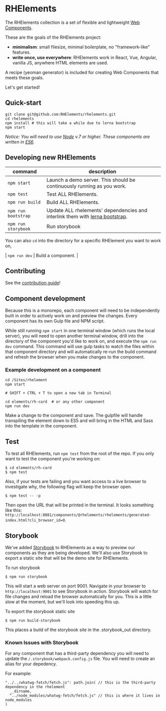# RHElements

The RHElements collection is a set of flexible and lightweight [Web Components][wc].

These are the goals of the RHElements project:

 - **minimalism**: small filesize, minimal boilerplate, no "framework-like" features.
 - **write once, use everywhere**: RHElements work in React, Vue, Angular, vanilla JS, anywhere HTML elements are used.

A recipe (yeoman generator) is included for creating Web Components that meets these goals.

Let's get started!

## Quick-start

    git clone git@github.com:RHElements/rhelements.git
    cd rhelements
    npm install # this will take a while due to lerna bootstrap
    npm start

*Notice: You will need to use [Node](https://nodejs.org/en/) v.7 or higher. These components are written in [ES6](http://es6-features.org/).*

## Developing new RHElements

| command | description |
|---|---|
| `npm start` | Launch a demo server. This should be continuously running as you work. |
| `npm test` | Test ALL RHElements. |
| `npm run build` | Build ALL RHElements. |
| `npm run bootstrap` | Update ALL rhelements' dependencies and interlink them with [lerna bootstrap][lerna-bs]. |
| `npm run storybook` | Run storybook  |

You can also `cd` into the directory for a specific RHElement you want to work on, 

| `npm run dev` | Build a component. |

## Contributing

See the [contribution guide][contrib]!

[lerna]: https://lernajs.io/
[lerna-bs]: https://github.com/lerna/lerna#bootstrap
[npmorg]: https://www.npmjs.com/org/rhelements
[npmscripts]: https://docs.npmjs.com/misc/scripts
[wc]: https://developer.mozilla.org/en-US/docs/Web/Web_Components
[contrib]: CONTRIBUTING.md

## Component development

Because this is a monorepo, each component will need to be independently built in order to actively work on and preview the changes. Every component has its own Gulp file and NPM script. 

While still running `npm start` in one terminal window (which runs the local server), you will need to open another terminal window, drill into the directory of the component you'd like to work on, and execute the `npm run dev` command. This command will use gulp tasks to watch the files within that component directory and will automatically re-run the build command and refresh the browser when you make changes to the component.

### Example development on a component

    cd /Sites/rhelement
    npm start

    # SHIFT + CTRL + T to open a new tab in Terminal

    cd elements/rh-card  # or any other component
    npm run dev

Make a change to the component and save. The gulpfile will handle transpiling the element down to ES5 and will bring in the HTML and Sass into the template in the component.

## Test

To test all RHElements, run `npm test` from the root of the repo. If you only want to test the component you're working on:

```
$ cd elements/rh-card
$ npm test
```

Also, if your tests are failing and you want access to a live browser to investigate why, the following flag will keep the browser open.

```
$ npm test -- -p
```

Then open the URL that will be printed in the terminal. It looks something like this: `http://localhost:8081/components/@rhelements/rhelements/generated-index.html?cli_browser_id=0`.

## Storybook

We've added [Storybook](https://storybook.js.org/) to RHElements as a way to preview our components as they are being developed. We'll also use Storybook to export a static site that will be the demo site for RHElements.

To run storybook

```
$ npm run storybook
```

This will start a web server on port 9001. Navigate in your browser to `http://localhost:9001` to see Storybook in action. Storybook will watch for file changes and reload the browser automatically for you. This is a little slow at the moment, but we'll look into speeding this up.

To export the storybook static site

```
$ npm run build-storybook
```

This places a build of the storybook site in the .storybook_out directory.

### Known Issues with Storybook

For any component that has a third-party dependency you will need to update the `/.storybook/webpack.config.js` file. You will need to create an alias for your depedency.

For example:

```
"../../whatwg-fetch/fetch.js": path.join( // this is the third-party dependency in the rhelement
  __dirname,
  "../node_modules/whatwg-fetch/fetch.js" // this is where it lives in node_modules
)
```
